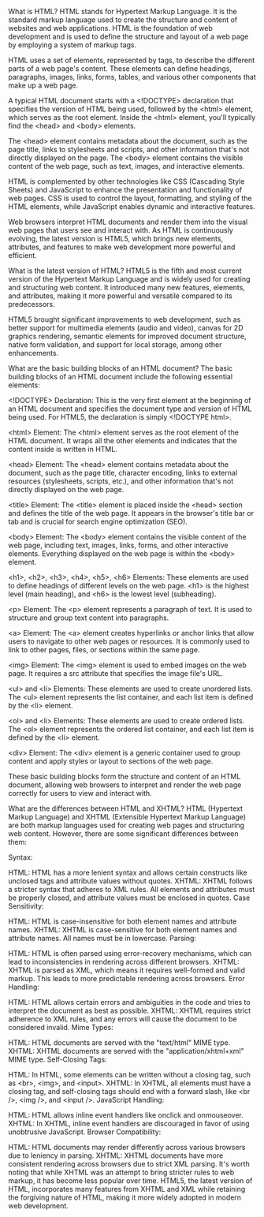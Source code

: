 What is HTML? HTML stands for Hypertext Markup Language. It is the
standard markup language used to create the structure and content of
websites and web applications. HTML is the foundation of web development
and is used to define the structure and layout of a web page by
employing a system of markup tags.

HTML uses a set of elements, represented by tags, to describe the
different parts of a web page\'s content. These elements can define
headings, paragraphs, images, links, forms, tables, and various other
components that make up a web page.

A typical HTML document starts with a \<!DOCTYPE\> declaration that
specifies the version of HTML being used, followed by the \<html\>
element, which serves as the root element. Inside the \<html\> element,
you\'ll typically find the \<head\> and \<body\> elements.

The \<head\> element contains metadata about the document, such as the
page title, links to stylesheets and scripts, and other information
that\'s not directly displayed on the page. The \<body\> element
contains the visible content of the web page, such as text, images, and
interactive elements.

HTML is complemented by other technologies like CSS (Cascading Style
Sheets) and JavaScript to enhance the presentation and functionality of
web pages. CSS is used to control the layout, formatting, and styling of
the HTML elements, while JavaScript enables dynamic and interactive
features.

Web browsers interpret HTML documents and render them into the visual
web pages that users see and interact with. As HTML is continuously
evolving, the latest version is HTML5, which brings new elements,
attributes, and features to make web development more powerful and
efficient.

What is the latest version of HTML? HTML5 is the fifth and most current
version of the Hypertext Markup Language and is widely used for creating
and structuring web content. It introduced many new features, elements,
and attributes, making it more powerful and versatile compared to its
predecessors.

HTML5 brought significant improvements to web development, such as
better support for multimedia elements (audio and video), canvas for 2D
graphics rendering, semantic elements for improved document structure,
native form validation, and support for local storage, among other
enhancements.

What are the basic building blocks of an HTML document? The basic
building blocks of an HTML document include the following essential
elements:

\<!DOCTYPE\> Declaration: This is the very first element at the
beginning of an HTML document and specifies the document type and
version of HTML being used. For HTML5, the declaration is simply
\<!DOCTYPE html\>.

\<html\> Element: The \<html\> element serves as the root element of the
HTML document. It wraps all the other elements and indicates that the
content inside is written in HTML.

\<head\> Element: The \<head\> element contains metadata about the
document, such as the page title, character encoding, links to external
resources (stylesheets, scripts, etc.), and other information that\'s
not directly displayed on the web page.

\<title\> Element: The \<title\> element is placed inside the \<head\>
section and defines the title of the web page. It appears in the
browser\'s title bar or tab and is crucial for search engine
optimization (SEO).

\<body\> Element: The \<body\> element contains the visible content of
the web page, including text, images, links, forms, and other
interactive elements. Everything displayed on the web page is within the
\<body\> element.

\<h1\>, \<h2\>, \<h3\>, \<h4\>, \<h5\>, \<h6\> Elements: These elements
are used to define headings of different levels on the web page. \<h1\>
is the highest level (main heading), and \<h6\> is the lowest level
(subheading).

\<p\> Element: The \<p\> element represents a paragraph of text. It is
used to structure and group text content into paragraphs.

\<a\> Element: The \<a\> element creates hyperlinks or anchor links that
allow users to navigate to other web pages or resources. It is commonly
used to link to other pages, files, or sections within the same page.

\<img\> Element: The \<img\> element is used to embed images on the web
page. It requires a src attribute that specifies the image file\'s URL.

\<ul\> and \<li\> Elements: These elements are used to create unordered
lists. The \<ul\> element represents the list container, and each list
item is defined by the \<li\> element.

\<ol\> and \<li\> Elements: These elements are used to create ordered
lists. The \<ol\> element represents the ordered list container, and
each list item is defined by the \<li\> element.

\<div\> Element: The \<div\> element is a generic container used to
group content and apply styles or layout to sections of the web page.

These basic building blocks form the structure and content of an HTML
document, allowing web browsers to interpret and render the web page
correctly for users to view and interact with.

What are the differences between HTML and XHTML? HTML (Hypertext Markup
Language) and XHTML (Extensible Hypertext Markup Language) are both
markup languages used for creating web pages and structuring web
content. However, there are some significant differences between them:

Syntax:

HTML: HTML has a more lenient syntax and allows certain constructs like
unclosed tags and attribute values without quotes. XHTML: XHTML follows
a stricter syntax that adheres to XML rules. All elements and attributes
must be properly closed, and attribute values must be enclosed in
quotes. Case Sensitivity:

HTML: HTML is case-insensitive for both element names and attribute
names. XHTML: XHTML is case-sensitive for both element names and
attribute names. All names must be in lowercase. Parsing:

HTML: HTML is often parsed using error-recovery mechanisms, which can
lead to inconsistencies in rendering across different browsers. XHTML:
XHTML is parsed as XML, which means it requires well-formed and valid
markup. This leads to more predictable rendering across browsers. Error
Handling:

HTML: HTML allows certain errors and ambiguities in the code and tries
to interpret the document as best as possible. XHTML: XHTML requires
strict adherence to XML rules, and any errors will cause the document to
be considered invalid. Mime Types:

HTML: HTML documents are served with the \"text/html\" MIME type. XHTML:
XHTML documents are served with the \"application/xhtml+xml\" MIME type.
Self-Closing Tags:

HTML: In HTML, some elements can be written without a closing tag, such
as \<br\>, \<img\>, and \<input\>. XHTML: In XHTML, all elements must
have a closing tag, and self-closing tags should end with a forward
slash, like \<br /\>, \<img /\>, and \<input /\>. JavaScript Handling:

HTML: HTML allows inline event handlers like onclick and onmouseover.
XHTML: In XHTML, inline event handlers are discouraged in favor of using
unobtrusive JavaScript. Browser Compatibility:

HTML: HTML documents may render differently across various browsers due
to leniency in parsing. XHTML: XHTML documents have more consistent
rendering across browsers due to strict XML parsing. It\'s worth noting
that while XHTML was an attempt to bring stricter rules to web markup,
it has become less popular over time. HTML5, the latest version of HTML,
incorporates many features from XHTML and XML while retaining the
forgiving nature of HTML, making it more widely adopted in modern web
development.
